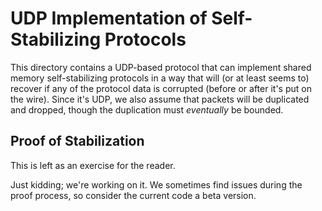 
# UDP Implementation of Self-Stabilizing Protocols

This directory contains a UDP-based protocol that can implement shared memory self-stabilizing protocols in a way that will (or at least seems to) recover if any of the protocol data is corrupted (before or after it's put on the wire).
Since it's UDP, we also assume that packets will be duplicated and dropped, though the duplication must *eventually* be bounded.

## Proof of Stabilization

This is left as an exercise for the reader.

Just kidding; we're working on it.
We sometimes find issues during the proof process, so consider the current code a beta version.

